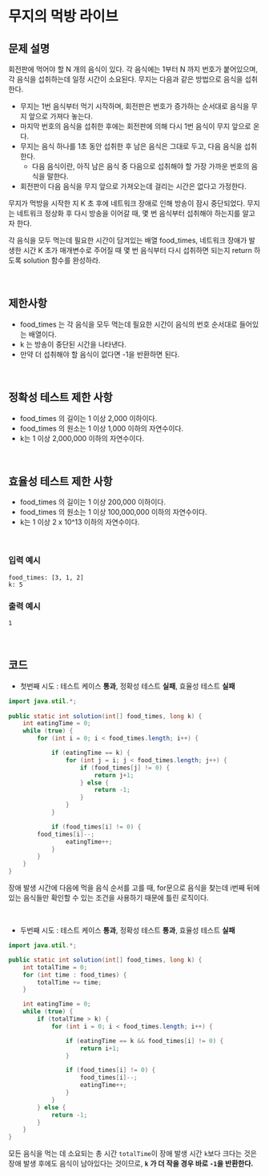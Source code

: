 # 무지의 먹방 라이브
## 문제 설명
회전판에 먹어야 할 N 개의 음식이 있다.
각 음식에는 1부터 N 까지 번호가 붙어있으며, 각 음식을 섭취하는데 일정 시간이 소요된다.
무지는 다음과 같은 방법으로 음식을 섭취한다.

- 무지는 1번 음식부터 먹기 시작하며, 회전판은 번호가 증가하는 순서대로 음식을 무지 앞으로 가져다 놓는다.
- 마지막 번호의 음식을 섭취한 후에는 회전판에 의해 다시 1번 음식이 무지 앞으로 온다.
- 무지는 음식 하나를 1초 동안 섭취한 후 남은 음식은 그대로 두고, 다음 음식을 섭취한다.
  - 다음 음식이란, 아직 남은 음식 중 다음으로 섭취해야 할 가장 가까운 번호의 음식을 말한다.
- 회전판이 다음 음식을 무지 앞으로 가져오는데 걸리는 시간은 없다고 가정한다.

무지가 먹방을 시작한 지 K 초 후에 네트워크 장애로 인해 방송이 잠시 중단되었다.
무지는 네트워크 정상화 후 다시 방송을 이어갈 때, 몇 번 음식부터 섭취해야 하는지를 알고자 한다.

각 음식을 모두 먹는데 필요한 시간이 담겨있는 배열 food_times, 네트워크 장애가 발생한 시간 K 초가 매개변수로 주어질 때 몇 번 음식부터 다시 섭취하면 되는지 return 하도록 solution 함수를 완성하라.

<br>

## 제한사항
- food_times 는 각 음식을 모두 먹는데 필요한 시간이 음식의 번호 순서대로 들어있는 배열이다.
- k 는 방송이 중단된 시간을 나타낸다.
- 만약 더 섭취해야 할 음식이 없다면 -1을 반환하면 된다.

<br>

## 정확성 테스트 제한 사항
- food_times 의 길이는 1 이상 2,000 이하이다.
- food_times 의 원소는 1 이상 1,000 이하의 자연수이다.
- k는 1 이상 2,000,000 이하의 자연수이다.

<br>

## 효율성 테스트 제한 사항
- food_times 의 길이는 1 이상 200,000 이하이다.
- food_times 의 원소는 1 이상 100,000,000 이하의 자연수이다.
- k는 1 이상 2 x 10^13 이하의 자연수이다.

<br>

### 입력 예시
```
food_times: [3, 1, 2]
k: 5
```

### 출력 예시
```
1
```

<br>

## 코드
- 첫번째 시도 : 테스트 케이스 **통과**, 정확성 테스트 **실패**, 효율성 테스트 **실패**

```java
import java.util.*;
    
public static int solution(int[] food_times, long k) {
    int eatingTime = 0;
    while (true) {
        for (int i = 0; i < food_times.length; i++) {

            if (eatingTime == k) {
                for (int j = i; j < food_times.length; j++) {
                    if (food_times[j] != 0) {
                        return j+1;
                    } else {
                        return -1;
                    }
                }
            }

            if (food_times[i] != 0) {
		food_times[i]--;
                eatingTime++;
            }
        }
    }
}
```

장애 발생 시간에 다음에 먹을 음식 순서를 고를 때, for문으로 음식을 찾는데 i번째 뒤에 있는 음식들만 확인할 수 있는 조건을 사용하기 때문에 틀린 로직이다.

<br>

- 두번째 시도 :  테스트 케이스 **통과**, 정확성 테스트 **통과**, 효율성 테스트 **실패**

```java
import java.util.*;

public static int solution(int[] food_times, long k) {
    int totalTime = 0;
    for (int time : food_times) {
        totalTime += time;
    }

    int eatingTime = 0;
    while (true) {
        if (totalTime > k) {
            for (int i = 0; i < food_times.length; i++) {

                if (eatingTime == k && food_times[i] != 0) {
                    return i+1;
                }

                if (food_times[i] != 0) {
                    food_times[i]--;
                    eatingTime++;
                }
            }
        } else {
            return -1;
        }
    }
}
```

모든 음식을 먹는 데 소요되는 총 시간 `totalTime`이 장애 발생 시간 `k`보다 크다는 것은 장애 발생 후에도 음식이 남아있다는 것이므로,   **`k` 가 더 작을 경우 바로 `-1`을 반환한다.**

